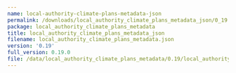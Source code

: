 ```yaml
---
name: local-authority-climate-plans-metadata-json
permalink: /downloads/local_authority_climate_plans_metadata_json/0_19
package: local_authority_climate_plans_metadata
title: local_authority_climate_plans_metadata_json
filename: local_authority_climate_plans_metadata.json
version: '0.19'
full_version: 0.19.0
file: /data/local_authority_climate_plans_metadata/0.19/local_authority_climate_plans_metadata.json
---
```

